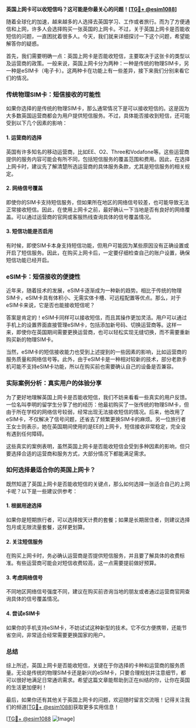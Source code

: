 **英国上网卡可以收短信吗？这可能是你最关心的问题！[[TG💪+ @esim1088](https://t.me/s/esim1088)]**

随着全球化的加速，越来越多的人选择去英国学习、工作或者旅行。而为了方便通信和上网，许多人会选择购买一张英国的上网卡。不过，关于英国上网卡是否能收短信的问题，一直困扰着很多人。今天，我们就来详细探讨一下这个问题，希望能解答你的疑惑。

首先，我们需要明确一点：英国上网卡是否能收短信，主要取决于这张卡的类型以及运营商的政策。一般来说，英国上网卡分为两种：一种是传统的物理SIM卡，另一种是eSIM卡（电子卡）。这两种卡在功能上有一些差异，接下来我们分别来看它们的情况。

### 传统物理SIM卡：短信接收的可能性

如果你选择的是传统的物理SIM卡，那么通常情况下是可以接收短信的。这是因为大多数英国运营商都会为用户提供短信服务。不过，具体能否接收到短信，还可能受到以下几个因素的影响：

#### 1. **运营商的选择**
   英国有许多知名的移动运营商，比如EE、O2、Three和Vodafone等。这些运营商提供的服务内容可能会有所不同，包括短信服务的覆盖范围和费用。因此，在选择上网卡时，建议先了解清楚所选运营商的具体服务条款，尤其是短信服务的相关规定。

#### 2. **网络信号覆盖**
   即使你的SIM卡支持短信服务，但如果所在地区的网络信号较差，也可能导致无法正常接收短信。因此，在使用上网卡之前，最好确认一下当地是否有良好的网络覆盖。可以通过运营商的官网或客服热线查询具体的信号覆盖情况。

#### 3. **短信功能是否启用**
   有时候，即使SIM卡本身支持短信功能，但用户可能因为某些原因没有正确设置或开启了短信服务。因此，在购买上网卡后，一定要仔细检查自己的账户设置，确保短信功能已经开启。

### eSIM卡：短信接收的便捷性

近年来，随着技术的发展，eSIM卡逐渐成为一种新的趋势。相比于传统的物理SIM卡，eSIM卡具有体积小、无需实体卡槽、可远程配置等优点。那么，对于eSIM卡来说，它是否也能接收短信呢？

答案是肯定的！eSIM卡同样可以接收短信，而且其操作更加灵活。用户可以通过手机上的设置界面直接管理eSIM卡，包括添加新号码、切换运营商等。这样一来，即使你在英国期间需要更换运营商，也可以轻松实现无缝切换，而不需要重新购买新的物理SIM卡。

当然，eSIM卡的短信接收能力也受到上述提到的一些因素的影响，比如运营商的服务质量和网络信号等。此外，由于eSIM卡是一种相对较新的技术，部分老款手机可能不支持eSIM卡功能，所以在购买前也需要确认自己的设备是否兼容。

### 实际案例分析：真实用户的体验分享

为了更好地理解英国上网卡是否能收短信，我们不妨来看看一些真实的用户反馈。一位名叫李明的留学生分享了他的经历：他最初购买了一张传统的物理SIM卡，但由于所在学校的网络信号较弱，经常出现无法接收短信的情况。后来，他改用了eSIM卡，不仅解决了信号问题，还省去了频繁更换SIM卡的麻烦。另一位旅行者王女士则表示，她在英国期间使用的是EE的上网卡，短信接收非常稳定，完全没有遇到任何障碍。

这些真实的案例表明，虽然英国上网卡是否能收短信会受到多种因素的影响，但只要选择合适的运营商和服务方式，大部分情况下都能满足需求。

### 如何选择最适合你的英国上网卡？

既然知道了英国上网卡是否能收短信的关键点，那么如何选择一张适合自己的上网卡呢？以下是一些建议供参考：

#### 1. **根据用途选择**
   如果你是短期旅行者，可以选择按天计费的套餐；如果是长期居住者，则建议选择包月或无限流量套餐，这样更划算。

#### 2. **关注短信服务**
   在购买上网卡时，务必确认运营商是否提供短信服务，并且要了解具体的收费标准。有些运营商可能会对短信收费较高，这一点需要提前做好预算。

#### 3. **考虑网络信号**
   不同地区网络信号强度不同，建议在购买前咨询当地的朋友或者通过运营商官网查询具体的信号覆盖情况。

#### 4. **尝试eSIM卡**
   如果你的手机支持eSIM卡，不妨试试这种新型的技术。它不仅方便携带，还能节省空间，非常适合经常需要更换国家的用户。

### 总结

综上所述，英国上网卡是否能收短信，关键在于你选择的卡种和运营商的服务质量。无论是传统的物理SIM卡还是新兴的eSIM卡，只要合理规划并注意细节，都可以很好地满足日常通讯需求。希望这篇文章能帮助到正在纠结的你，让你在英国的生活更加便利！

最后，如果你还有其他关于英国上网卡的问题，欢迎随时留言交流哦！记得关注我们的频道[[TG💪+ @esim1088](https://t.me/s/esim1088)]获取更多实用信息！

[[TG💪+ @esim1088](https://t.me/s/esim1088) ![Image](https://i.postimg.cc/4NQfJmqS/Snipaste-2025-05-13-00-14-12.png)]